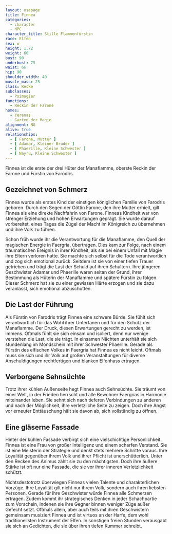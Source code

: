 ```yaml
---
layout: usepage
title: Finnea
categories:
  - character
  - NPC
character_title: Stille Flammenfürstin
race: Elfen
sex: w
height: 1.72
weight: 60
bust: 90
underbust: 75
waist: 66
hip: 90
shoulder_width: 40
muscle_mass: 25
class: Recke
subclasses:
  - Psimagier
functions:
  - Reckin der Farone
homes:
  - Yerenas
  - Garten der Magie
alignment: NG
alive: true
relationships:
  - [ Farone, Mutter ]
  - [ Adamar, Kleiner Bruder ]
  - [ Phaerille, Kleine Schwester ]
  - [ Nayru, Kleine Schwester ]
---
```


Finnea ist die erste der drei Hüter der Manaflamme, oberste Reckin der Farone und Fürstin von Farodris.

<!--more-->

## Gezeichnet von Schmerz

Finnea wurde als erstes Kind der einstigen königlichen Familie von Farodris geboren. Durch den Segen der Göttin Farone,
den ihre Mutter erhielt, gilt Finnea als eine direkte Nachfahrin von Farone. Finneas Kindheit war von strenger Erziehung
und hohen Erwartungen geprägt. Sie wurde darauf vorbereitet, eines Tages die Zügel der Macht im Königreich zu übernehmen
und ihre Volk zu führen.

Schon früh wurde ihr die Verantwortung für die Manaflamme, den Quell der magischen Energie in Faergria, übertragen. Dies
kam zur Folge, nach einem traumatischen Ereignis in ihrer Kindheit, als sie bei einem Unfall mit Magie ihre Eltern
verloren hatte. Sie machte sich selbst für die Tode verantwortlich und zog sich emotional zurück. Seitdem ist sie von
einer tiefen Trauer getrieben und trägt die Last der Schuld auf ihren Schultern. Ihre jüngeren Geschwister Adamar und
Phaerille waren seitan der Grund, ihrer Bestimmung als Hüterin der Manaflamme und spätere Fürstin zu folgen. Dieser
Schmerz hat sie zu einer gewissen Härte erzogen und sie dazu veranlasst, sich emotional abzuschotten.

## Die Last der Führung

Als Fürstin von Farodris trägt Finnea eine schwere Bürde. Sie fühlt sich verantwortlich für das Wohl ihrer Untertanen
und für den Schutz der Manaflamme. Der Druck, diesen Erwartungen gerecht zu werden, ist immens. Oftmals fühlt sie sich
einsam und isoliert, denn nur wenige verstehen die Last, die sie trägt. In einsamen Nächten unterhält sie sich
stundenlang im Mondschein mit ihrer Schwester Phaerille. Gerade als Fürstin des elfischen Volkes in Faergria hat Finnea
es nicht leicht. Oftmals muss sie sich und ihr Volk auf großen Veranstaltungen für diverse Anschuldigungen rechtfertigen
und blanken Elfenhass ertragen.

## Verborgene Sehnsüchte

Trotz ihrer kühlen Außenseite hegt Finnea auch Sehnsüchte. Sie träumt von einer Welt, in der Frieden herrscht und alle
Bewohner Faergrias in Harmonie miteinander leben. Sie sehnt sich nach tieferen Verbindungen zu anderen und nach der
Möglichkeit, ihre verletzliche Seite zu zeigen. Doch ihre Angst vor erneuter Enttäuschung hält sie davon ab, sich
vollständig zu öffnen.

## Eine gläserne Fassade

Hinter der kühlen Fassade verbirgt sich eine vielschichtige Persönlichkeit. Finnea ist eine Frau von großer Intelligenz
und einem scharfen Verstand. Sie ist eine Meisterin der Strategie und denkt stets mehrere Schritte voraus. Ihre
Loyalität gegenüber ihrem Volk und ihrer Pflicht ist unerschütterlich. Unter den Recken des Animus zählt sie zu den
mächtigsten. Doch ihre äußere Stärke ist oft nur eine Fassade, die sie vor ihrer inneren Verletzlichkeit schützt.

Nichtsdestotrotz überwiegen Finneas vielen Talente und charakterlichen Vorzüge. Ihre Loyalität gilt nicht nur ihrem
Volk, sondern auch ihren liebsten Personen. Gerade für ihre Geschwister würde Finnea alle Schmerzen ertragen. Zudem
kommt ihr strategisches Denken in jeder Schachpartie zum Vorschein, indenen sie ihre Gegner binnen weniger Züge außer
Gefecht setzt. Oftmals allein, aber auch teils mit ihren Geschwistern gemeinsam musiziert Finnea und ist virtuos an der
Harfe, dem wohl traditionellsten Instrument der Elfen. In sonstigen freien Stunden verausgabt sie sich an Gedichten, die
sie über ihren tiefen Kummer schreibt. 